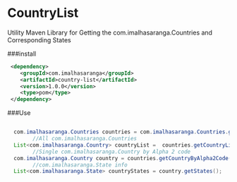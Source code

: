 # CountryList

Utility Maven Library for Getting the com.imalhasaranga.Countries and Corresponding States
 
###install 

````xml
 <dependency>
    <groupId>com.imalhasaranga</groupId>
    <artifactId>country-list</artifactId>
    <version>1.0.0</version>
    <type>pom</type>
 </dependency>
````

###Use

````java

  com.imalhasaranga.Countries countries = com.imalhasaranga.Countries.getInstance();
        //All com.imalhasaranga.Countries
  List<com.imalhasaranga.Country> countryList =  countries.getCountryList();
        //Single com.imalhasaranga.Country by Alpha 2 code
  com.imalhasaranga.Country country = countries.getCountryByAlpha2Code("US");
        //com.imalhasaranga.State info
  List<com.imalhasaranga.State> countryStates = country.getStates();


````